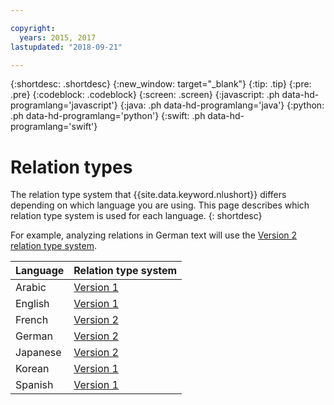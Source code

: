 ```yaml
---

copyright:
  years: 2015, 2017
lastupdated: "2018-09-21"

---
```


{:shortdesc: .shortdesc}
{:new_window: target="_blank"}
{:tip: .tip}
{:pre: .pre}
{:codeblock: .codeblock}
{:screen: .screen}
{:javascript: .ph data-hd-programlang='javascript'}
{:java: .ph data-hd-programlang='java'}
{:python: .ph data-hd-programlang='python'}
{:swift: .ph data-hd-programlang='swift'}

# Relation types

The relation type system that {{site.data.keyword.nlushort}} differs depending on which language you are using. This page describes which relation type system is used for each language.
{: shortdesc}

For example, analyzing relations in German text will use the [Version 2 relation type system][v2].

|Language|Relation type system|
| --- | ---|
| Arabic | [Version 1][v1] |
| English | [Version 1][v1] |
| French | [Version 2][v2] |
| German | [Version 2][v2] |
| Japanese | [Version 2][v2] |
| Korean | [Version 1][v1] |
| Spanish | [Version 1][v1] |


[v1]: relations-v1.html
[v2]: relations-v2.html
